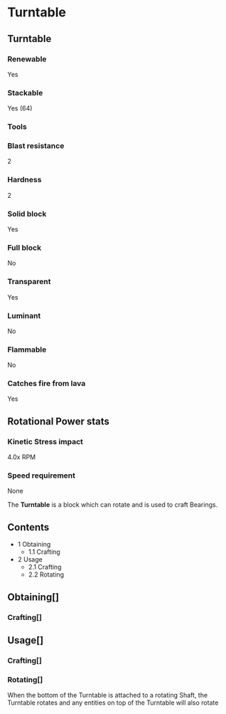 # Turntable

## Turntable

### Renewable

Yes

### Stackable

Yes (64)

### Tools

### Blast resistance

2

### Hardness

2

### Solid block

Yes

### Full block

No

### Transparent

Yes

### Luminant

No

### Flammable

No

### Catches fire from lava

Yes

## Rotational Power stats

### Kinetic Stress impact

4.0x RPM

### Speed requirement

None

The **Turntable** is a block which can rotate and is used to craft Bearings.

## Contents

- 1 Obtaining
    - 1.1 Crafting
- 2 Usage
    - 2.1 Crafting
    - 2.2 Rotating

## Obtaining[]

### Crafting[]

## Usage[]

### Crafting[]

### Rotating[]

When the bottom of the Turntable is attached to a rotating Shaft, the Turntable rotates and any entities on top of the Turntable will also rotate